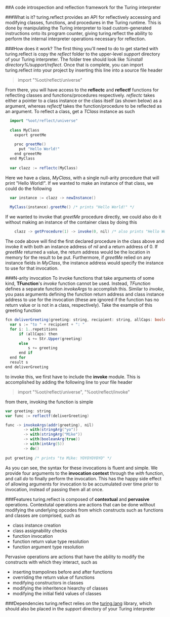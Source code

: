 ##A code introspection and reflection framework for the Turing interpreter

###What is it?
turing.reflect provides an API for reflectively accessing and modifying classes, functions, and procedures in the Turing runtime.
This is done by manipulating the Turing interpreter to load custom-generated instructions onto its program counter, giving turing.reflect the ability to perform the internal interpreter operations necessary for reflection.

###How does it work?
The first thing you'll need to do to get started with turing.reflect is copy the *reflect* folder to the upper-level *support* directory of your Turing interpreter. The folder tree should look like *%install directory%/support/reflect*.
Once that is complete, you can import turing.reflect into your project by inserting this line into a source file header
> import "%oot/reflect/universe"

From there, you will have access to the **reflectc** and **reflectf** functions for reflecting classes and functions/procedures respectively. *reflectc* takes either a pointer to a class instance or the class itself (as shown below) as a argument, whereas *reflectf* takes the function/procedure to be reflected as an argument.
To reflect a class, get a *TClass* instance as such
```scala
  import "%oot/reflect/universe"
  
  class MyClass
    export greetMe
    
    proc greetMe()
      put "Hello World!"
    end greeetMe
  end MyClass
  
  var clazz := reflectc(MyClass)
```

Here we have a class, *MyClass*, with a single null-arity procedure that will print "Hello World!". If we wanted to make an instance of that class, we could do the following
```scala
  var instance := clazz -> newInstance()
  
  MyClass(instance).greetMe() /* prints "Hello World!" */
```

If we wanted to invoke that *greetMe* procedure directly, we could also do it without making an instance of the container class by doing this
```scala
    clazz -> getProcedure(1) -> invoke(0, nil) /* also prints "Hello World!" */
```

The code above will find the first declared procedure in the class above and invoke it with both an instance address of *nil* and a return address of 0. If *greetMe* returned a value, the return address would be the location in memory for the result to be put. Furthermore, if *greetMe* relied on any instance fields in *MyClass*, the instance address would specify the instance to use for that invocation.

###N-arity invocation
To invoke functions that take arguments of some kind, **TFunction**'s *invoke* function cannot be used. Instead, *TFunction* defines a separate function *invokeArgs* to accomplish this. Similar to *invoke*, you pass arguments defining the function return address and class instance address to use for the invocation (these are ignored if the function has no return value or is not in a class, respectively).
Take the example of this greeting function
```scala
fcn deliverGreeting(greeting: string, recipient: string, allCaps: boolean, repetitions: int): string
  var s := "to " + recipient + ": "
  for i: 1..repetitions
      if (allCaps) then
          s += Str.Upper(greeting)
      else
          s += greeting
      end if
  end for
  result s
end deliverGreeting
```

to invoke this, we first have to include the **invoke** module. This is accomplished by adding the following line to your file header
> import "%oot/reflect/universe", "%oot/reflect/invoke"

from there, invoking the function is simple

```scala
var greeting: string
var func := reflectf(deliverGreeting)

func -> invokeArgs(addr(greeting), nil)
        -> with(stringArg("yo"))
        -> with(stringArg("Mike"))
        -> with(booleanArg(true))
        -> with(intArg(5))
        -> do()
        
put greeting /* prints "to Mike: YOYOYOYOYO" */
```

As you can see, the syntax for these invocations is fluent and simple. We provide four arguments to the **invocation context** through the *with* function, and call *do* to finally perform the invocation. This has the happy side effect of allowing arguments for invocation to be accumulated over time prior to invocation, instead of passing them all at once.

###Features
turing.reflect is composed of **contextual** and **pervasive** operations.
Contextutal operations are actions that can be done without modifying the underlying opcodes from which constructs such as functions and classes are comprised, such as
  * class instance creation
  * class assignability checks
  * function invocation
  * function return value type resolution
  * function argument type resolution

Pervasive operations are actions that have the ability to modify the constructs with which they interact, such as
  * inserting trampolines before and after functions
  * overriding the return value of functions
  * modifying constructors in classes
  * modifying the inheritence hiearchy of classes
  * modifying the initial field values of classes

###Dependencies
turing.reflect relies on the [turing.lang](https://github.com/foundry27/turing.lang) library, which should also be placed in the *support* directory of your Turing interpreter
